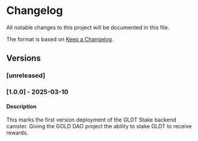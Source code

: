 # Changelog

All notable changes to this project will be documented in this file.

The format is based on [Keep a Changelog](https://keepachangelog.com/en/1.0.0/).

## Versions

### [unreleased]

### [1.0.0] - 2025-03-10

#### Description
This marks the first version deployment of the GLDT Stake backend canister. Giving the GOLD DAO project the ability to stake GLDT to receive rewards.
